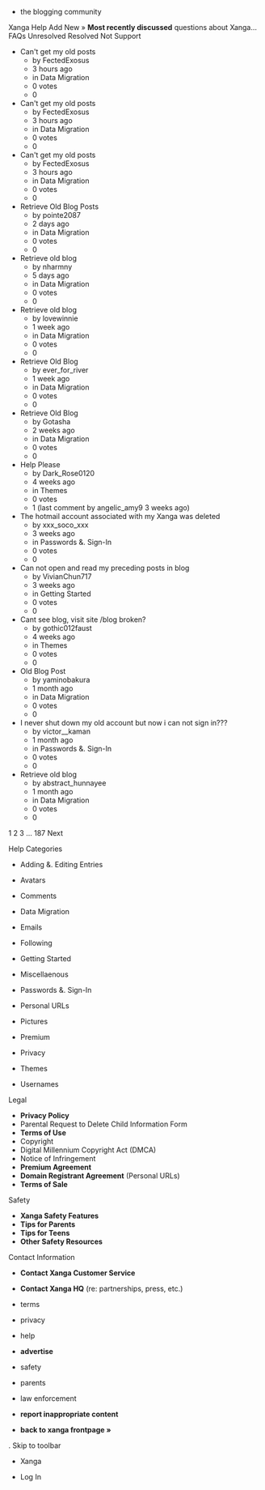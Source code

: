 *   the blogging community

Xanga Help Add New » **Most recently discussed** questions about Xanga… FAQs Unresolved Resolved Not Support

*   Can't get my old posts
    *   by FectedExosus
    *   3 hours ago
    *   in Data Migration
    *   0 votes
    *   0
*   Can't get my old posts
    *   by FectedExosus
    *   3 hours ago
    *   in Data Migration
    *   0 votes
    *   0
*   Can't get my old posts
    *   by FectedExosus
    *   3 hours ago
    *   in Data Migration
    *   0 votes
    *   0
*   Retrieve Old Blog Posts
    *   by pointe2087
    *   2 days ago
    *   in Data Migration
    *   0 votes
    *   0
*   Retrieve old blog
    *   by nharmny
    *   5 days ago
    *   in Data Migration
    *   0 votes
    *   0
*   Retrieve old blog
    *   by lovewinnie
    *   1 week ago
    *   in Data Migration
    *   0 votes
    *   0
*   Retrieve Old Blog
    *   by ever\_for\_river
    *   1 week ago
    *   in Data Migration
    *   0 votes
    *   0
*   Retrieve Old Blog
    *   by Gotasha
    *   2 weeks ago
    *   in Data Migration
    *   0 votes
    *   0
*   Help Please
    *   by Dark\_Rose0120
    *   4 weeks ago
    *   in Themes
    *   0 votes
    *   1 (last comment by angelic\_amy9 3 weeks ago)
*   The hotmail account associated with my Xanga was deleted
    *   by xxx\_soco\_xxx
    *   3 weeks ago
    *   in Passwords &. Sign-In
    *   0 votes
    *   0
*   Can not open and read my preceding posts in blog
    *   by VivianChun717
    *   3 weeks ago
    *   in Getting Started
    *   0 votes
    *   0
*   Cant see blog, visit site /blog broken?
    *   by gothic012faust
    *   4 weeks ago
    *   in Themes
    *   0 votes
    *   0
*   Old Blog Post
    *   by yaminobakura
    *   1 month ago
    *   in Data Migration
    *   0 votes
    *   0
*   I never shut down my old account but now i can not sign in???
    *   by victor\_\_kaman
    *   1 month ago
    *   in Passwords &. Sign-In
    *   0 votes
    *   0
*   Retrieve old blog
    *   by abstract\_hunnayee
    *   1 month ago
    *   in Data Migration
    *   0 votes
    *   0

1 2 3 ... 187 Next

Help Categories

*   Adding &. Editing Entries
*   Avatars
*   Comments
*   Data Migration
*   Emails
*   Following
*   Getting Started
*   Miscellaenous

*   Passwords &. Sign-In
*   Personal URLs
*   Pictures
*   Premium
*   Privacy
*   Themes
*   Usernames

Legal

*   **Privacy Policy**
*   Parental Request to Delete Child Information Form
*   **Terms of Use**
*   Copyright
*   Digital Millennium Copyright Act (DMCA)
*   Notice of Infringement
*   **Premium Agreement**
*   **Domain Registrant Agreement** (Personal URLs)
*   **Terms of Sale**

Safety

*   **Xanga Safety Features**
*   **Tips for Parents**
*   **Tips for Teens**
*   **Other Safety Resources**

Contact Information

*   **Contact Xanga Customer Service**
*   **Contact Xanga HQ** (re: partnerships, press, etc.)

*   terms
*   privacy
*   help
*   **advertise**

*   safety
*   parents
*   law enforcement
*   **report inappropriate content**

*   **back to xanga frontpage »**

<img src="http://pixel.quantserve.com/pixel/p-87h-iNOVooym2.gif" style="display: none" height="1" width="1" alt="Quantcast"/>. Skip to toolbar

*   Xanga

*   Log In